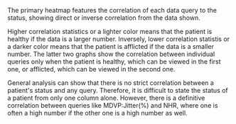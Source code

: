 The primary heatmap features the correlation of each data query to the status, showing direct or inverse correlation from the data shown. 

Higher correlation statistics or a lighter color means that the patient is healthy if the data is a larger number. Inversely, lower correlation statistis or a darker color means that the patient is afflicted if the data is a smaller number. The latter two graphs show the correlation between individual queries only when the patient is healthy, which can be viewed in the first one, or afflicted, which can be viewed in the second one. 

General analysis can show that there is no strict correlation between a patient's status and any query. Therefore, it is difficult to state the status of a patient from only one column alone. However, there is a definitive correlation between queries like MDVP:Jitter(%) and NHR, where one is often a high number if the other one is a high number as well.
